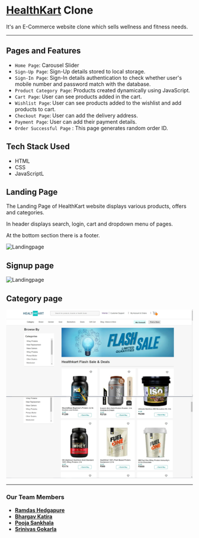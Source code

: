 <h1><a href="https://www.healthkart.com">HealthKart</a> Clone </h1> 
It's an E-Commerce website clone which sells wellness and fitness needs.

---

## Pages and Features
- `Home Page`: Carousel Slider
- `Sign-Up Page`: Sign-Up details stored to local storage.
- `Sign-In Page`: Sign-In details authentication to check whether user's mobile number and password match with the database.
- `Product Category Page`: Products created dynamically using JavaScript.
- `Cart Page`: User can see products added in the cart.
- `Wishlist Page`: User can see products added to the wishlist and add products to cart.
- `Checkout Page`: User can add the delivery address.
- `Payment Page`: User can add their payment details.
- `Order Successful Page` : This page generates random order ID.

<h2>Tech Stack Used</h2>
<ul>
<li>HTML</li>
  <li>CSS</li>
  <li>JavaScriptL</li>
</ul>


<h2>Landing Page</h2>
<p>The Landing Page of HealthKart website displays various products, offers and categories.</p>
<p>In header displays search, login, cart and dropdown menu of pages.</p>
<p>At the bottom section there is a footer.</p>
<img src="https://github.com/bhargavkatira/construct-week1/blob/master/source/home.png" alt="Landingpage">

<h2>Signup page</h2>
<img src="https://github.com/bhargavkatira/construct-week1/blob/master/source/Screenshot%20(241)%20(1).png" alt="Landingpage">

<h2>Category page</h2>
<img src="https://github.com/hramdas/HealthKart/blob/master/source/Flash%20sale.jfif" alt="Landingpage">

---

### Our Team Members

- **[Ramdas Hedgapure](https://github.com/hramdas)**
- **[Bhargav Katira](https://github.com/bhargavkatira)**
- **[Pooja Sankhala](https://github.com/Pooja9783)**
- **[Srinivas Gokarla](https://github.com/srinu217)**


